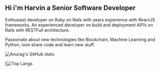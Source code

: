 
## Hi i'm Harvin a Senior Software Developer

Enthusiast developer on Ruby on Rails with years experience with ReactJS frameworks. 
An experienced developer on build and deployment API’s on Rails with RESTFull architecture.

Passionate about new technologies like Blockchain, Machine Learning and Python, love share code and learn new stuff.


![Anurag's GitHub stats](https://github-readme-stats.vercel.app/api?username=hllanes08&show_icons=true&theme=radical)


[![Top Langs](https://github-readme-stats.vercel.app/api/top-langs/?username=hllanes08&layout=compact)


